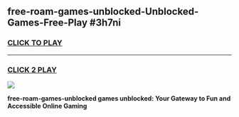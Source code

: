 
## free-roam-games-unblocked-Unblocked-Games-Free-Play #3h7ni
<h3>
<a href="https://us.freeplayer.one?title=free-roam-games-unblocked&ref=9M">CLICK TO PLAY</a></h3>
<hr>

<h3>
<a href="https://us.freeplayer.one?title=free-roam-games-unblocked&ref=9M">CLICK 2 PLAY</a>
  
</h3>

<a href="https://us.freeplayer.one?title=free-roam-games-unblocked&ref=9M"><img src="https://clearcache.store/games.png"></a>


**free-roam-games-unblocked games unblocked: Your Gateway to Fun and Accessible Online Gaming**
